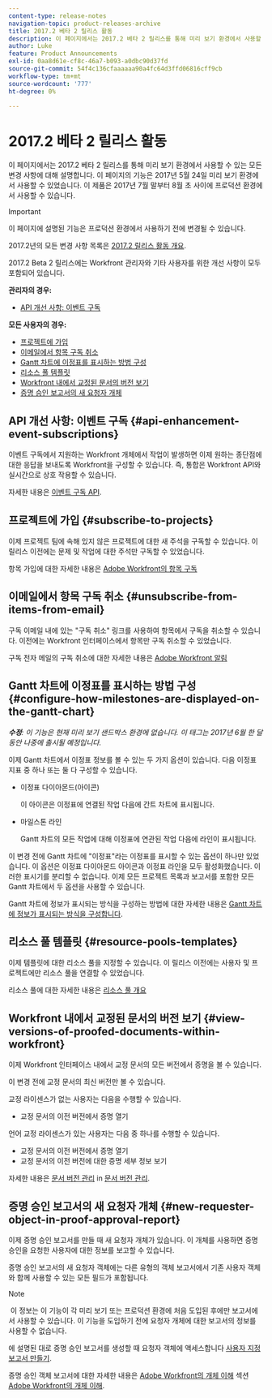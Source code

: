 ```yaml
---
content-type: release-notes
navigation-topic: product-releases-archive
title: 2017.2 베타 2 릴리스 활동
description: 이 페이지에서는 2017.2 베타 2 릴리스를 통해 미리 보기 환경에서 사용할 수 있는 모든 변경 사항에 대해 설명합니다. 이 페이지의 기능은 2017년 5월 24일 미리 보기 환경에서 사용할 수 있었습니다. 이 제품은 2017년 7월 말부터 8월 초 사이에 프로덕션 환경에서 사용할 수 있습니다.
author: Luke
feature: Product Announcements
exl-id: 0aa8d61e-cf8c-46a7-b093-a0dbc90d37fd
source-git-commit: 54f4c136cfaaaaaa90a4fc64d3ffd06816cff9cb
workflow-type: tm+mt
source-wordcount: '777'
ht-degree: 0%

---
```


# 2017.2 베타 2 릴리스 활동

이 페이지에서는 2017.2 베타 2 릴리스를 통해 미리 보기 환경에서 사용할 수 있는 모든 변경 사항에 대해 설명합니다. 이 페이지의 기능은 2017년 5월 24일 미리 보기 환경에서 사용할 수 있었습니다. 이 제품은 2017년 7월 말부터 8월 초 사이에 프로덕션 환경에서 사용할 수 있습니다.

>[!IMPORTANT]
>
>이 페이지에 설명된 기능은 프로덕션 환경에서 사용하기 전에 변경될 수 있습니다.

2017.2년의 모든 변경 사항 목록은 [2017.2 릴리스 활동 개요](../../../../product-announcements/product-releases/quarterly-release-archive/2017.2-release-activity/2017.2-release-activity-overview.md).

2017.2 Beta 2 릴리스에는 Workfront 관리자와 기타 사용자를 위한 개선 사항이 모두 포함되어 있습니다.

**관리자의 경우:**

* [API 개선 사항: 이벤트 구독](#api-enhancement-event-subscriptions)

**모든 사용자의 경우:**

* [프로젝트에 가입](#subscribe-to-projects)
* [이메일에서 항목 구독 취소](#unsubscribe-from-items-from-email)
* [Gantt 차트에 이정표를 표시하는 방법 구성](#configure-how-milestones-are-displayed-on-the-gantt-chart)
* [리소스 풀 템플릿](#resource-pools-templates)
* [Workfront 내에서 교정된 문서의 버전 보기](#view-versions-of-proofed-documents-within-workfront)
* [증명 승인 보고서의 새 요청자 개체](#new-requester-object-in-proof-approval-report)

## API 개선 사항: 이벤트 구독 {#api-enhancement-event-subscriptions}

이벤트 구독에서 지원하는 Workfront 개체에서 작업이 발생하면 이제 원하는 종단점에 대한 응답을 보내도록 Workfront을 구성할 수 있습니다. 즉, 통합은 Workfront API와 실시간으로 상호 작용할 수 있습니다.

자세한 내용은 [이벤트 구독 API](../../../../wf-api/general/event-subs-api.md). 

## 프로젝트에 가입 {#subscribe-to-projects}

이제 프로젝트 팀에 속해 있지 않은 프로젝트에 대한 새 주석을 구독할 수 있습니다. 이 릴리스 이전에는 문제 및 작업에 대한 주석만 구독할 수 있었습니다.

항목 가입에 대한 자세한 내용은 [Adobe Workfront의 항목 구독](../../../../workfront-basics/using-notifications/subscribe-to-items-in-workfront.md)

## 이메일에서 항목 구독 취소 {#unsubscribe-from-items-from-email}

구독 이메일 내에 있는 &quot;구독 취소&quot; 링크를 사용하여 항목에서 구독을 취소할 수 있습니다. 이전에는 Workfront 인터페이스에서 항목만 구독 취소할 수 있었습니다.

구독 전자 메일의 구독 취소에 대한 자세한 내용은 [Adobe Workfront 알림](../../../../workfront-basics/using-notifications/wf-notifications.md) 

## Gantt 차트에 이정표를 표시하는 방법 구성 {#configure-how-milestones-are-displayed-on-the-gantt-chart}

***수정&#x200B;**: 이 기능은 현재 미리 보기 샌드박스 환경에 없습니다. 이 태그는 2017년 6월 한 달 동안 나중에 출시될 예정입니다.*

이제 Gantt 차트에서 이정표 정보를 볼 수 있는 두 가지 옵션이 있습니다. 다음 이정표 지표 중 하나 또는 둘 다 구성할 수 있습니다.

* 이정표 다이아몬드(아이콘)

   이 아이콘은 이정표에 연결된 작업 다음에 간트 차트에 표시됩니다.

* 마일스톤 라인

   Gantt 차트의 모든 작업에 대해 이정표에 연관된 작업 다음에 라인이 표시됩니다.

이 변경 전에 Gantt 차트에 &quot;이정표&quot;라는 이정표를 표시할 수 있는 옵션이 하나만 있었습니다. 이 옵션은 이정표 다이아몬드 아이콘과 이정표 라인을 모두 활성화했습니다. 이러한 표시기를 분리할 수 없습니다. 이제 모든 프로젝트 목록과 보고서를 포함한 모든 Gantt 차트에서 두 옵션을 사용할 수 있습니다. 

Gantt 차트에 정보가 표시되는 방식을 구성하는 방법에 대한 자세한 내용은 [Gantt 차트에 정보가 표시되는 방식을 구성합니다](../../../../manage-work/gantt-chart/use-the-gantt-chart/configure-info-on-gantt-chart.md).

## 리소스 풀 템플릿 {#resource-pools-templates}

이제 템플릿에 대한 리소스 풀을 지정할 수 있습니다. 이 릴리스 이전에는 사용자 및 프로젝트에만 리소스 풀을 연결할 수 있었습니다.

리소스 풀에 대한 자세한 내용은 [리소스 풀 개요](../../../../resource-mgmt/resource-planning/resource-pools/work-with-resource-pools.md)

## Workfront 내에서 교정된 문서의 버전 보기 {#view-versions-of-proofed-documents-within-workfront}

이제 Workfront 인터페이스 내에서 교정 문서의 모든 버전에서 증명을 볼 수 있습니다. 

이 변경 전에 교정 문서의 최신 버전만 볼 수 있습니다.

교정 라이센스가 없는 사용자는 다음을 수행할 수 있습니다.

* 교정 문서의 이전 버전에서 증명 열기

언어 교정 라이센스가 있는 사용자는 다음 중 하나를 수행할 수 있습니다.

* 교정 문서의 이전 버전에서 증명 열기
* 교정 문서의 이전 버전에 대한 증명 세부 정보 보기

자세한 내용은 [문서 버전 관리](../../../../documents/managing-documents/manage-document-versions.md) in [문서 버전 관리](../../../../documents/managing-documents/manage-document-versions.md).

## 증명 승인 보고서의 새 요청자 개체 {#new-requester-object-in-proof-approval-report}

이제 증명 승인 보고서를 만들 때 새 요청자 개체가 있습니다. 이 개체를 사용하면 증명 승인을 요청한 사용자에 대한 정보를 보고할 수 있습니다. 

증명 승인 보고서의 새 요청자 객체에는 다른 유형의 객체 보고서에서 기존 사용자 객체와 함께 사용할 수 있는 모든 필드가 포함됩니다.

>[!NOTE]
>
> 이 정보는 이 기능이 각 미리 보기 또는 프로덕션 환경에 처음 도입된 후에만 보고서에서 사용할 수 있습니다. 이 기능을 도입하기 전에 요청자 개체에 대한 보고서의 정보를 사용할 수 없습니다.

에 설명된 대로 증명 승인 보고서를 생성할 때 요청자 객체에 액세스합니다 [사용자 지정 보고서 만들기](../../../../reports-and-dashboards/reports/creating-and-managing-reports/create-custom-report.md).

증명 승인 객체 보고서에 대한 자세한 내용은 [Adobe Workfront의 개체 이해](../../../../workfront-basics/navigate-workfront/workfront-navigation/understand-objects.md) 섹션 [Adobe Workfront의 개체 이해](../../../../workfront-basics/navigate-workfront/workfront-navigation/understand-objects.md).
